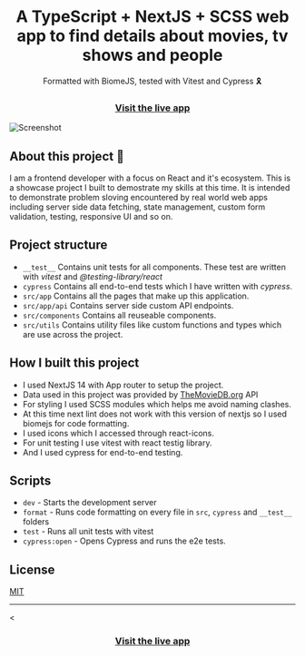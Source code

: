 <h1 align="center">A TypeScript + NextJS + SCSS web app to find details about movies, tv shows and people</h1>

<div align="center">Formatted with BiomeJS, tested with Vitest and Cypress 🎗</div>

<h3 align="center">
  <a href="https://movies.nathanasowata.com/">Visit the live app</a> 
</h3>

![Screenshot](./public/screenshot.png "Screenshot Example")

## About this project 📝

I am a frontend developer with a focus on React and it's ecosystem. This is a showcase project I built to demostrate my skills at this time. It is intended to demonstrate problem sloving encountered by real world web apps including server side data fetching, state management, custom form validation, testing, responsive UI and so on. 
 

## Project structure

- `__test__` Contains unit tests for all components. These test are written with _vitest_ and _@testing-library/react_
- `cypress` Contains all end-to-end tests which I have written with _cypress_.
- `src/app` Contains all the pages that make up this application.
- `src/app/api` Contains server side custom API endpoints.
- `src/components` Contains all reuseable components.
- `src/utils` Contains utility files like custom functions and types which are use across the project. 

## How I built this project

- I used NextJS 14 with App router to setup the project.
- Data used in this project was provided by [TheMovieDB.org](https://developer.themoviedb.org/ "TMDB API Docs") API
- For styling I used SCSS modules which helps me avoid naming clashes.
- At this time next lint does not work with this version of nextjs so I used biomejs for code formatting.
- I used icons which I accessed through react-icons. 
- For unit testing I use vitest with react testig library.
- And I used cypress for end-to-end testing.

## Scripts
- `dev` - Starts the development server
- `format` - Runs code formatting on every file in `src`, `cypress` and `__test__` folders
- `test` - Runs all unit tests with vitest
- `cypress:open` - Opens Cypress and runs the e2e tests.

## License

[MIT](https://opensource.org/licenses/MIT)

<hr>

<<h3 align="center">
  <a href="https://movies.nathanasowata.com/">Visit the live app</a> 
</h3>